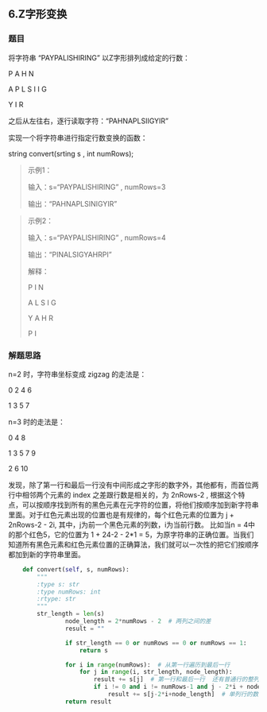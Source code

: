 ## 6.Z字形变换

### 题目

将字符串 “PAYPALISHIRING” 以Z字形排列成给定的行数：

P 	A	H	N

A  P L  S  I   I   G 

Y	I	R

之后从左往右，逐行读取字符：“PAHNAPLSIIGYIR”

实现一个将字符串进行指定行数变换的函数：

string convert(srting s , int numRows);

> 示例1：
>
> 输入：s=“PAYPALISHIRING” , numRows=3
>
> 输出：“PAHNAPLSINIGYIR”



> 示例2：
>
> 输入：s=“PAYPALISHIRING” , numRows=4
>
> 输出：“PINALSIGYAHRPI”
>
> 解释：
>
> P		I		N
>
> A	  L	S	  I	G
>
> Y	A	H    R
>
> P		I

### 解题思路

n=2 时，字符串坐标变成 zigzag 的走法是：

0	2	4	6

1	3	5	7

n=3 时的走法是：

0		4		8

1	3	5	7	9

2		6		10

发现，除了第一行和最后一行没有中间形成之字形的数字外，其他都有，而首位两行中相邻两个元素的 index 之差跟行数是相关的，为 2nRows-2 , 根据这个特点，可以按顺序找到所有的黑色元素在元字符的位置，将他们按顺序加到新字符串里面。对于红色元素出现的位置也是有规律的，每个红色元素的位置为 j + 2nRows-2 - 2i, 其中，j为前一个黑色元素的列数，i为当前行数。 比如当n = 4中的那个红色5，它的位置为 1 + 24-2 - 2*1 = 5，为原字符串的正确位置。当我们知道所有黑色元素和红色元素位置的正确算法，我们就可以一次性的把它们按顺序都加到新的字符串里面。 



```python
    def convert(self, s, numRows):
        """
        :type s: str
        :type numRows: int
        :rtype: str
        """
        str_length = len(s)
                node_length = 2*numRows - 2  # 两列之间的差
                result = ""

                if str_length == 0 or numRows == 0 or numRows == 1:
                    return s

                for i in range(numRows):  # 从第一行遍历到最后一行
                    for j in range(i, str_length, node_length):
                        result += s[j]  # 第一行和最后一行  还有普通行的整列数字
                        if i != 0 and i != numRows-1 and j - 2*i + node_length < str_length:
                            result += s[j-2*i+node_length]  # 单列行的数字
                return result
```

